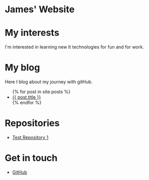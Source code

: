 # James' Website

# My interests
I'm interested in learning new It technologies for fun and for work.

# My blog
Here I blog about my journey with gitHub.
<ul>
    {% for post in site.posts %}
        <li>
            <a href="{{ post.url }}">{{ post.title }}</a>
        </li>
    {% endfor %}
</ul>

# Repositories
<ul>
    <li><a href="https://james-hunter.github.io/test1/">Test Repository 1</a></li>        
</ul>

# Get in touch
<ul>
<li><a href="https://github.com/{{ site.github_username}}">GitHub</a></li>
</ul>

